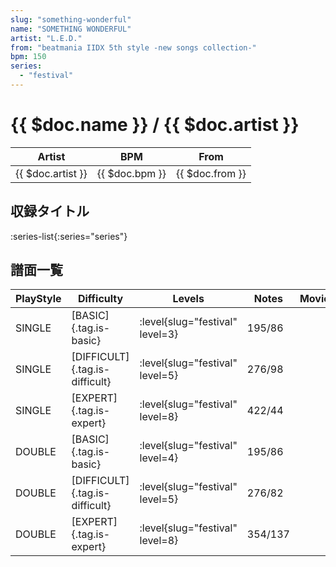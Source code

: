 ```yaml
---
slug: "something-wonderful"
name: "SOMETHING WONDERFUL"
artist: "L.E.D."
from: "beatmania IIDX 5th style -new songs collection-"
bpm: 150
series:
  - "festival"
---
```


# {{ $doc.name }} / {{ $doc.artist }}

|Artist|BPM|From|
|------|---|----|
|{{ $doc.artist }}|{{ $doc.bpm }}|{{ $doc.from }}|

## 収録タイトル

:series-list{:series="series"}

## 譜面一覧

|PlayStyle|Difficulty|Levels|Notes|Movie|
|---------|----------|------|-----|-----|
|SINGLE|[BASIC]{.tag.is-basic}|<div class="field is-grouped is-grouped-multiline"> :level{slug="festival" level=3}</div>|195/86||
|SINGLE|[DIFFICULT]{.tag.is-difficult}|<div class="field is-grouped is-grouped-multiline"> :level{slug="festival" level=5}</div>|276/98||
|SINGLE|[EXPERT]{.tag.is-expert}|<div class="field is-grouped is-grouped-multiline"> :level{slug="festival" level=8}</div>|422/44||
|DOUBLE|[BASIC]{.tag.is-basic}|<div class="field is-grouped is-grouped-multiline"> :level{slug="festival" level=4}</div>|195/86||
|DOUBLE|[DIFFICULT]{.tag.is-difficult}|<div class="field is-grouped is-grouped-multiline"> :level{slug="festival" level=5}</div>|276/82||
|DOUBLE|[EXPERT]{.tag.is-expert}|<div class="field is-grouped is-grouped-multiline"> :level{slug="festival" level=8}</div>|354/137||
